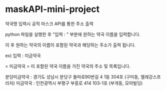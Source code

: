 # maskAPI-mini-project
약국명 입력시 공적 마스크 API를 통한 주소 출력

python 파일을 실행한 후
"입력 : " 부분에 원하는 약국 이름을 입력합니다.

이 후 원하는 약국의 이름이 포함된 약국과 해당하는 주소가 출력 됩니다.

ex)
입력 : 미금약국

< 미금약국 > 이 포함된 약국 이름을 가진 약국의 주소 및 목록입니다.

분당미금약국 : 경기도 성남시 분당구 돌마로90번길 4 1동 304호 (구미동, 엘레강스프라자)
미금약국 : 인천광역시 부평구 부흥로 414 103-1호 (부개동, 모아빌딩)
